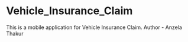# Vehicle_Insurance_Claim
This is a mobile application for Vehicle Insurance Claim.
Author - Anzela Thakur
